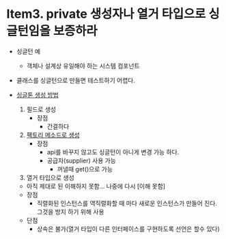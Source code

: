 # Item3. private 생성자나 열거 타입으로 싱글턴임을 보증하라
* 싱글턴 예
  * 객체나 설계상 유일해야 하는 시스템 컴포넌트
* 클래스를 싱글턴으로 만들면 테스트하기 어렵다.

* [싱글톤 생성 방법](https://github.com/jeonghyeonkwon/java-study/blob/main/src/main/java/com/jeonghyeon/javastudy/effectivejava/item3/SingletonField.java)
  1. 필드로 생성
     * 장점
       * 간결하다
  2. [팩토리 메소드로 생성](https://github.com/jeonghyeonkwon/java-study/blob/main/src/main/java/com/jeonghyeon/javastudy/effectivejava/item3/SingletonFactory.java)
     * 장점
       * api를 바꾸지 않고도 싱글턴이 아니게 변경 가능 하다.
       * 공급자(supplier) 사용 가능
         * 꺼낼때 get()으로 가능
  3. 열거 타입으로 생성
    * 아직 제대로 된 이해하지 못함... 나중에 다시 [이해 못함]
    * 장점
      * 직렬화된 인스턴스를 역직렬화할 때 마다 새로운 인스턴스가 만들어 진다. 그것을 방지 하기 위해 사용
    * 단점
      * 상속은 불가(열거 타입이 다른 인터페이스를 구현하도록 선언은 할수 있다)
  
